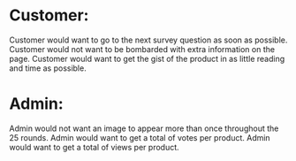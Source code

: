 # Customer:

Customer would want to go to the next survey question as soon as possible.
Customer would not want to be bombarded with extra information on the page.
Customer would want to get the gist of the product in as little reading and time as possible.

# Admin:
Admin would not want an image to appear more than once throughout the 25 rounds.
Admin would want to get a total of votes per product.
Admin would want to get a total of views per product.
